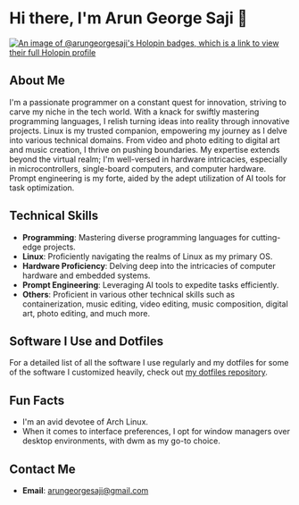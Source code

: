 # Hi there, I'm Arun George Saji 👋

[![An image of @arungeorgesaji's Holopin badges, which is a link to view their full Holopin profile](https://holopin.me/arungeorgesaji)](https://holopin.io/@arungeorgesaji) 

## About Me
I'm a passionate programmer on a constant quest for innovation, striving to carve my niche in the tech world. With a knack for swiftly mastering programming languages, I relish turning ideas into reality through innovative projects. Linux is my trusted companion, empowering my journey as I delve into various technical domains. From video and photo editing to digital art and music creation, I thrive on pushing boundaries. My expertise extends beyond the virtual realm; I'm well-versed in hardware intricacies, especially in microcontrollers, single-board computers, and computer hardware. Prompt engineering is my forte, aided by the adept utilization of AI tools for task optimization.

## Technical Skills
- **Programming**: Mastering diverse programming languages for cutting-edge projects.
- **Linux**: Proficiently navigating the realms of Linux as my primary OS.
- **Hardware Proficiency**: Delving deep into the intricacies of computer hardware and embedded systems.
- **Prompt Engineering**: Leveraging AI tools to expedite tasks efficiently.
- **Others**: Proficient in various other technical skills such as containerization, music editing, video editing, music composition, digital art, photo editing, and much more.

## Software I Use and Dotfiles
For a detailed list of all the software I use regularly and my dotfiles for some of the software I customized heavily, check out [my dotfiles repository](https://github.com/arungeorgesaji/dotfiles).

## Fun Facts
- I'm an avid devotee of Arch Linux.
- When it comes to interface preferences, I opt for window managers over desktop environments, with dwm as my go-to choice.

## Contact Me
- **Email**: arungeorgesaji@gmail.com
